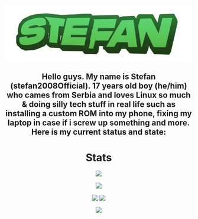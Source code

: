 <div align="center" style="font-weight: bold">

<img src="https://raw.githubusercontent.com/Stefan2008Git/Stefan2008Git/main/assets/stefan2008-logo.png" alt="Main Stefan2008 logo" width="720" height="150">
<br/>

## Hello guys. My name is Stefan (stefan2008Official). 17 years old boy (he/him) who cames from Serbia and loves Linux so much & doing silly tech stuff in real life such as installing a custom ROM into my phone, fixing my laptop in case if i screw up something and more. Here is my current status and state:

# Stats
![](https://github-readme-stats.vercel.app/api?username=Stefan2008Git&show_icons=true&theme=kacho_ga)

![](https://github-readme-streak-stats.herokuapp.com/?user=Stefan2008Git&theme=kacho_ga)

<img src="https://img.shields.io/badge/EndeavourOS (XFCE)-7f3fbf?style=for-the-badge&logo=endeavouros&logoColor=7f7ff" /> 


<img src="https://img.shields.io/badge/lenovo%20ideapad 14igl05-CF2D2D?style=for-the-badge&logo=lenovo&logoColor=white" />

![](https://komarev.com/ghpvc/?username=Stefan2008Git&color=0c5c00)
  
<br/>

